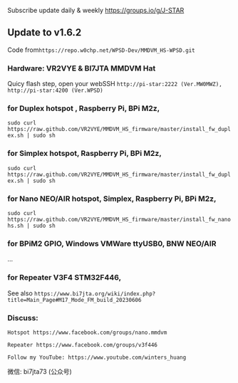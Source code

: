 Subscribe update daily & weekly https://groups.io/g/J-STAR

## Update to v1.6.2
Code from`https://repo.w0chp.net/WPSD-Dev/MMDVM_HS-WPSD.git`

### Hardware: VR2VYE & BI7JTA MMDVM Hat

Quicy flash step,  open your webSSH `http://pi-star:2222 (Ver.MW0MWZ), http://pi-star:4200 (Ver.WPSD)`

### for Duplex hotspot , Raspberry Pi, BPi M2z,
 
`sudo curl https://raw.github.com/VR2VYE/MMDVM_HS_firmware/master/install_fw_duplex.sh | sudo sh`


### for Simplex hotspot, Raspberry Pi, BPi M2z,

`sudo curl https://raw.github.com/VR2VYE/MMDVM_HS_firmware/master/install_fw_duplex.sh | sudo sh`


### for Nano NEO/AIR hotspot, Simplex, Raspberry Pi, BPi M2z,

`sudo curl https://raw.github.com/VR2VYE/MMDVM_HS_firmware/master/install_fw_nanohs.sh | sudo sh`


### for BPiM2 GPIO, Windows VMWare ttyUSB0, BNW NEO/AIR

...

### for Repeater V3F4 STM32F446, 

See also `https://www.bi7jta.org/wiki/index.php?title=Main_Page#M17_Mode_FM_build_20230606`


### Discuss: 
  `Hotspot https://www.facebook.com/groups/nano.mmdvm`

  `Repeater https://www.facebook.com/groups/v3f446`

  `Follow my YouTube: https://www.youtube.com/winters_huang`

  微信: bi7jta73 (公众号)
